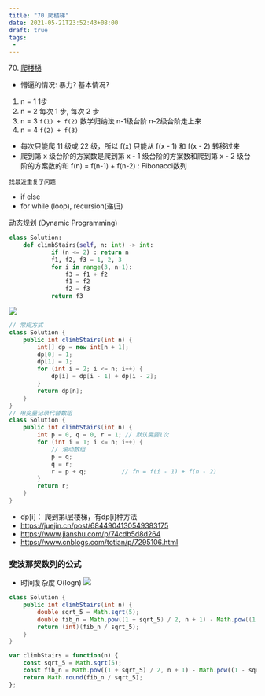 ```yaml
---
title: "70 爬楼梯"
date: 2021-05-21T23:52:43+08:00
draft: true
tags:
 - 
---
```


70. [爬楼梯](https://leetcode-cn.com/problems/climbing-stairs/)

- 懵逼的情况:
暴力? 基本情况?

1. n = 1     1步
2. n = 2     每次 1 步, 每次 2 步
3. n = 3    `f(1) + f(2)` 数学归纳法 n-1级台阶  n-2级台阶走上来   
4. n = 4    `f(2) + f(3)`
- 每次只能爬 11 级或 22 级，所以 f(x) 只能从 f(x - 1) 和 f(x - 2) 转移过来
- 爬到第 x 级台阶的方案数是爬到第 x - 1 级台阶的方案数和爬到第 x - 2 级台阶的方案数的和
f(n) = f(n-1) + f(n-2)  : Fibonacci数列

`找最近重复子问题`
- if else 
- for while (loop), recursion(递归)

动态规划 (Dynamic Programming)
```python
class Solution:
    def climbStairs(self, n: int) -> int:
            if (n <= 2) : return n
            f1, f2, f3 = 1, 2, 3
            for i in range(3, n+1):
                f3 = f1 + f2
                f1 = f2
                f2 = f3
            return f3

```
![](https://gtd-imgs-md.oss-cn-beijing.aliyuncs.com/imgs/20210928221235.gif)

```java
// 常规方式
class Solution {
    public int climbStairs(int n) {
        int[] dp = new int[n + 1];
        dp[0] = 1;
        dp[1] = 1;
        for (int i = 2; i <= n; i++) {
            dp[i] = dp[i - 1] + dp[i - 2];
        }
        return dp[n];
    }
}
// 用变量记录代替数组
class Solution {
    public int climbStairs(int n) {
        int p = 0, q = 0, r = 1; // 默认需要1次
        for (int i = 1; i <= n; i++) {
            // 滚动数组
            p = q; 
            q = r; 
            r = p + q;          // fn = f(i - 1) + f(n - 2)
        }
        return r;
    }
}
```
- dp[i]： 爬到第i层楼梯，有dp[i]种方法
- https://juejin.cn/post/6844904130549383175
- https://www.jianshu.com/p/74cdb5d8d264
- https://www.cnblogs.com/totian/p/7295106.html

### 斐波那契数列的公式
- 时间复杂度 O(logn)
![](https://gtd-imgs-md.oss-cn-beijing.aliyuncs.com/imgs/20210929150943.png)
```java
class Solution {
    public int climbStairs(int n) {
        double sqrt_5 = Math.sqrt(5);
        double fib_n = Math.pow((1 + sqrt_5) / 2, n + 1) - Math.pow((1 - sqrt_5) / 2,n + 1);
        return (int)(fib_n / sqrt_5);
    }
}
```
```js
var climbStairs = function(n) {
    const sqrt_5 = Math.sqrt(5);
    const fib_n = Math.pow((1 + sqrt_5) / 2, n + 1) - Math.pow((1 - sqrt_5) / 2,n + 1);
    return Math.round(fib_n / sqrt_5);
};
```